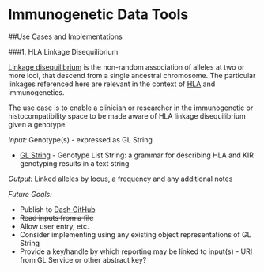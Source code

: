 Immunogenetic Data Tools
=======================

##Use Cases and Implementations

###1. HLA Linkage Disequilibrium

[Linkage disequilibrium](http://en.wikipedia.org/wiki/Linkage_disequilibrium) is the non-random association of alleles at two or more loci, that descend from a single ancestral chromosome.  The particular linkages referenced here are relevant in the context of [HLA](http://en.wikipedia.org/wiki/Human_leukocyte_antigen) and immunogenetics.

The use case is to enable a clinician or researcher in the immunogenetic or histocompatibility space to be made aware of HLA linkage disequilibrium given a genotype.

*Input:*  Genotype(s) - expressed as GL String

 * [GL String](http://www.ncbi.nlm.nih.gov/pmc/articles/PMC3715123/) - Genotype List String: a grammar for describing HLA and KIR genotyping results in a text string
 
*Output:*  Linked alleles by locus, a frequency and any additional notes

*Future Goals:*

 * <del>Publish to [Dash GitHub](https://github.com/nmdp-bioinformatics/dash)<del>
 * <del>Read inputs from a file<del>
 * Allow user entry, etc.
 * Consider implementing using any existing object representations of GL String
 * Provide a key/handle by which reporting may be linked to input(s) - URI from GL Service or other abstract key?
 